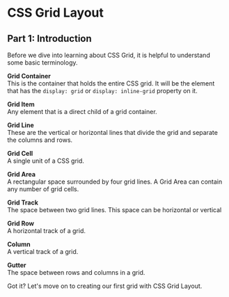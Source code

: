 # CSS Grid Layout
## Part 1: Introduction

Before we dive into learning about CSS Grid, it is helpful to understand some basic terminology. 

**Grid Container**  
This is the container that holds the entire CSS grid. It will be the element that has the `display: grid` or `display: inline-grid` property on it.

**Grid Item**  
Any element that is a direct child of a grid container.

**Grid Line**  
These are the vertical or horizontal lines that divide the grid and separate the columns and rows.

**Grid Cell**  
A single unit of a CSS grid.

**Grid Area**  
A rectangular space surrounded by four grid lines. A Grid Area can contain any number of grid cells.

**Grid Track**  
The space between two grid lines. This space can be horizontal or vertical

**Grid Row**  
A horizontal track of a grid.

**Column**  
A vertical track of a grid.

**Gutter**  
The space between rows and columns in a grid.

Got it? Let's move on to creating our first grid with CSS Grid Layout.
